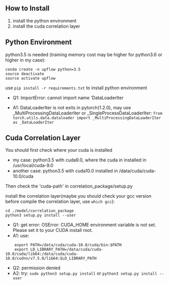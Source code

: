## How to Install

1. install the python environment
2. install the cuda correlation layer

## Python Environment

python3.5 is needed (training memory cost may be higher for python3.6 or higher in my case):
```
conda create -n upflow python=3.5
source deactivate
source activate upflow
```


use `pip install -r requirements.txt` to install python environment

 - Q1: ImportError: cannot import name 'DataLoaderIter

 - A1: DataLoaderIter is not exits in pytorch(1.2.0), may use _MultiProcessingDataLoaderIter or _SingleProcessDataLoaderIter: `from torch.utils.data.dataloader import _MultiProcessingDataLoaderIter as _DataLoaderIter`


## Cuda Correlation Layer
You should first check where your cuda is installed 

 - my case: python3.5 with cuda9.0, where the cuda in installed in /usr/local/cuda-9.0
 - another case: python3.5 with cuda10.0 installed in /data/cuda/cuda-10.0/cuda

Then check the 'cuda-path' in correlation_package/setup.py

install the correlation layer(maybe you should check your gcc version before compile the correlation layer, use `which gcc`):
```
cd ./model/correlation_package
python3 setup.py install --user
```

 - Q1: get error: OSError: CUDA_HOME environment variable is not set. Please set it to your CUDA install root.
 - A1: use:
```
    export PATH=/data/cuda/cuda-10.0/cuda/bin:$PATH
    export LD_LIBRARY_PATH=/data/cuda/cuda-10.0/cuda/lib64:/data/cuda/cuda-10.0/cudnn/v7.5.0/lib64:$LD_LIBRARY_PATH
```

 - Q2: permission denied
 - A2: try: `sudo python3 setup.py install` or `python3 setup.py install --user`


